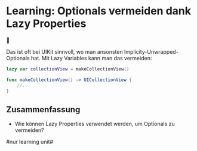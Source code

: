 # Learning: Optionals vermeiden dank Lazy Properties
🦥

Das ist oft bei UIKit sinnvoll, wo man ansonsten Implicity-Unwrapped-Optionals hat. Mit  Lazy Variables kann man das vermeiden:

```swift
lazy var collectionView = makeCollectionView()

func makeCollectionView() -> UICollectionView {
    //...
}
```

## Zusammenfassung
- Wie können Lazy Properties verwendet werden, um Optionals zu vermeiden?


#nur learning unit#